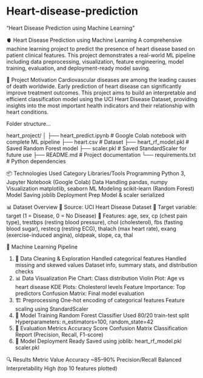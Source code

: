 
# Heart-disease-prediction
“Heart Disease Prediction using Machine Learning”

🫀 Heart Disease Prediction using Machine Learning
A comprehensive machine learning project to predict the presence of heart disease based on patient clinical features. This project demonstrates a real-world ML pipeline including data preprocessing, visualization, feature engineering, model training, evaluation, and deployment-ready model saving.


📌 Project Motivation
Cardiovascular diseases are among the leading causes of death worldwide. Early prediction of heart disease can significantly improve treatment outcomes. This project aims to build an interpretable and efficient classification model using the UCI Heart Disease Dataset, providing insights into the most important health indicators and their relationship with heart conditions.



Folder structure...

heart_project/
│
├── heart_predict.ipynb        # Google Colab notebook with complete ML pipeline
├── heart.csv                  # Dataset
├── heart_rf_model.pkl         # Saved Random Forest model
├── scaler.pkl                 # Saved StandardScaler for future use
├── README.md                  # Project documentation
└── requirements.txt           # Python dependencies



📦 Technologies Used
Category	Libraries/Tools
Programming	Python 3, Jupyter Notebook (Google Colab)
Data Handling	pandas, numpy
Visualization	matplotlib, seaborn
ML Modeling	scikit-learn (Random Forest)
Model Saving	joblib
Deployment Prep	Model & scaler serialized


📊 Dataset Overview
📂 Source: UCI Heart Disease Dataset
🎯 Target variable: target (1 = Disease, 0 = No Disease)
🔢 Features:
age, sex, cp (chest pain type), trestbps (resting blood pressure), chol (cholesterol), fbs (fasting blood sugar), restecg (resting ECG), thalach (max heart rate), exang (exercise-induced angina), oldpeak, slope, ca, thal


🧪 Machine Learning Pipeline
1. 🧹 Data Cleaning & Exploration
Handled categorical features
Handled missing and skewed values
Dataset info, summary stats, and distribution checks
2. 📊 Data Visualization
Pie Chart: Class distribution
Violin Plot: Age vs heart disease
KDE Plots: Cholesterol levels
Feature Importance: Top predictors
Confusion Matrix: Final model evaluation
3. 🏗️ Preprocessing
One-hot encoding of categorical features
Feature scaling using StandardScaler
4. 🧠 Model Training
Random Forest Classifier
Used 80/20 train-test split
Hyperparameters: n_estimators=100, random_state=42
5. 🎯 Evaluation Metrics
Accuracy Score
Confusion Matrix
Classification Report (Precision, Recall, F1-score)
6. 💾 Model Deployment Ready
Saved using joblib:
heart_rf_model.pkl
scaler.pkl



🔍 Results
Metric	Value
Accuracy	~85–90%
Precision/Recall	Balanced
Interpretability	High (top 10 features plotted)


